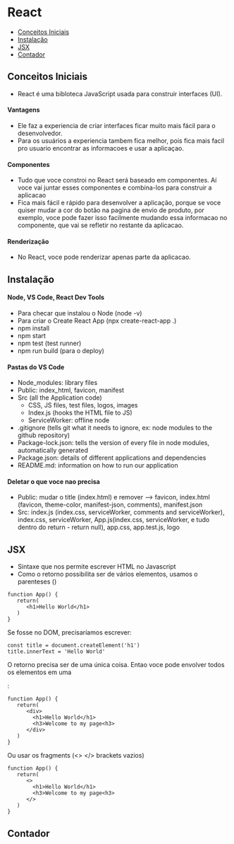 # React
- [Conceitos Iniciais](#conceitos)
- [Instalação](#instalacao)
- [JSX](#jsx)
- [Contador](#contador)

## <a name="conceitos"></a> Conceitos Iniciais
- React é uma bibloteca JavaScript usada para construir interfaces (UI).
#### Vantagens
- Ele faz a experiencia de criar interfaces ficar muito mais fácil para o desenvolvedor.
- Para os usuários a experiencia tambem fica melhor, pois fica mais facil pro usuario encontrar as informacoes e usar a aplicaçao.
#### Componentes
- Tudo que voce constroi no React será baseado em componentes. Aí voce vai juntar esses componentes e combina-los para construir a aplicacao
- Fica mais fácil e rápido para desenvolver a aplicação, porque se voce quiser mudar a cor do botão na pagina de envio de produto, por exemplo, voce pode fazer isso facilmente mudando essa informacao no componente, que vai se refletir no restante da aplicacao.
#### Renderização
- No React, voce pode renderizar apenas parte da aplicacao. 

## <a name="intalacao"></a> Instalação
#### Node, VS Code, React Dev Tools
- Para checar que instalou o Node (node -v)
- Para criar o Create React App (npx create-react-app .)
- npm install
- npm start
- npm test (test runner)
- npm run build (para o deploy)

#### Pastas do VS Code
- Node_modules: library files
- Public: index_html, favicon, manifest
- Src (all the Application code)
  - CSS, JS files, test files, logos, images
  - Index.js (hooks the HTML file to JS)
  - ServiceWorker: offline node
- .gitignore (tells git what it needs to ignore, ex: node modules to the github repository)
- Package-lock.json: tells the version of every file in node modules, automatically generated
- Package.json: details of different applications and dependencies
- README.md: information on how to run our application

#### Deletar o que voce nao precisa
- Public: mudar o title (index.html) e remover --> favicon, index.html (favicon, theme-color, manifest-json, comments), manifest.json
- Src: index.js (index.css, serviceWorker, comments and serviceWorker), index.css, serviceWorker, App.js(index.css, serviceWorker, e tudo dentro do return - return null), app.css, app.test.js, logo

## <a name="jsx"></a>JSX
- Sintaxe que nos permite escrever HTML no Javascript
- Como o retorno possibilita ser de vários elementos, usamos o parenteses ()
```
function App() {
   return(
      <h1>Hello World</h1>
   )
}
```
Se fosse no DOM, precisaríamos escrever:
```
const title = document.createElement('h1')
title.innerText = 'Hello World'

```
O retorno precisa ser de uma única coisa. Entao voce pode envolver todos os elementos em uma <div>:
```
function App() {
   return(
      <div>
        <h1>Hello World</h1>
        <h3>Welcome to my page<h3>
      </div>
   )
}
```
Ou usar os fragments (<> </> brackets vazios)
```
function App() {
   return(
      <>
        <h1>Hello World</h1>
        <h3>Welcome to my page<h3>
      </>
   )
}
```
## <a name="contador"></a>Contador

















